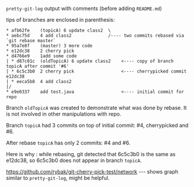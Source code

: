 `pretty-git-log` output with comments (before adding `README.md`)

tips of branches are enclosed in parenthesis:

    * afb62fe	 (topicA) 6 update class2  \
    * aebc75d	 4 add class2              /---- two commits rebased via `git rebase master`
    * 95a7e8f	 (master) 3 more code
    * e12dc38	 2 cherry pick
    * d4766e9	 1add some code
    | * d87c01c	 (oldTopicA) 6 update class2    <---- copy of branch topicA after commit '#6'
    | * 6c5c3b0	 2 cherry pick                  <---- cherrypicked commit e12dc38
    | * eeca5b8	 4 add class2
    |/  
    * e9e0337	 add test.java                  <---- initial commit for repo

Branch `oldTopicA` was created to demonstrate what was done by rebase. It
is not involved in other manipulations with repo.

Branch `topicA` had 3 commits on top of initial commit: #4, cherrypicked and #6.

After rebase `topicA` has only 2 commits: #4 and #6.

Here is why : while rebasing, git detected that 6c5c3b0 is the same as e12dc38, so 6c5c3b0
does not appear in branch `topicA`.

https://github.com/rybak/git-cherry-pick-test/network --- shows graph
similar to `pretty-git-log`, might be helpful.
